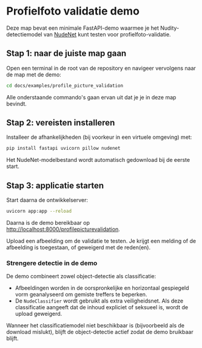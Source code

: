 # Profielfoto validatie demo

Deze map bevat een minimale FastAPI-demo waarmee je het Nudity-detectiemodel van [NudeNet](https://github.com/notAI-tech/NudeNet) kunt testen voor profielfoto-validatie.

## Stap 1: naar de juiste map gaan

Open een terminal in de root van de repository en navigeer vervolgens naar de map met de demo:

```bash
cd docs/examples/profile_picture_validation
```

Alle onderstaande commando's gaan ervan uit dat je je in deze map bevindt.

## Stap 2: vereisten installeren

Installeer de afhankelijkheden (bij voorkeur in een virtuele omgeving) met:

```bash
pip install fastapi uvicorn pillow nudenet
```

Het NudeNet-modelbestand wordt automatisch gedownload bij de eerste start.

## Stap 3: applicatie starten

Start daarna de ontwikkelserver:

```bash
uvicorn app:app --reload
```

Daarna is de demo bereikbaar op [http://localhost:8000/profilepicturevalidation](http://localhost:8000/profilepicturevalidation).

Upload een afbeelding om de validatie te testen. Je krijgt een melding of de afbeelding is toegestaan, of geweigerd met de reden(en).

### Strengere detectie in de demo

De demo combineert zowel object-detectie als classificatie:

- Afbeeldingen worden in de oorspronkelijke en horizontaal gespiegeld vorm geanalyseerd om gemiste treffers te beperken.
- De `NudeClassifier` wordt gebruikt als extra veiligheidsnet. Als deze classificatie aangeeft dat de inhoud expliciet of seksueel is, wordt de upload geweigerd.

Wanneer het classificatiemodel niet beschikbaar is (bijvoorbeeld als de download mislukt), blijft de object-detectie actief zodat de demo bruikbaar blijft.
